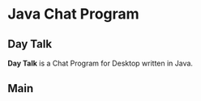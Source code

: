 # Java Chat Program

## Day Talk

**Day Talk** is a Chat Program for Desktop written in Java.

## Main

